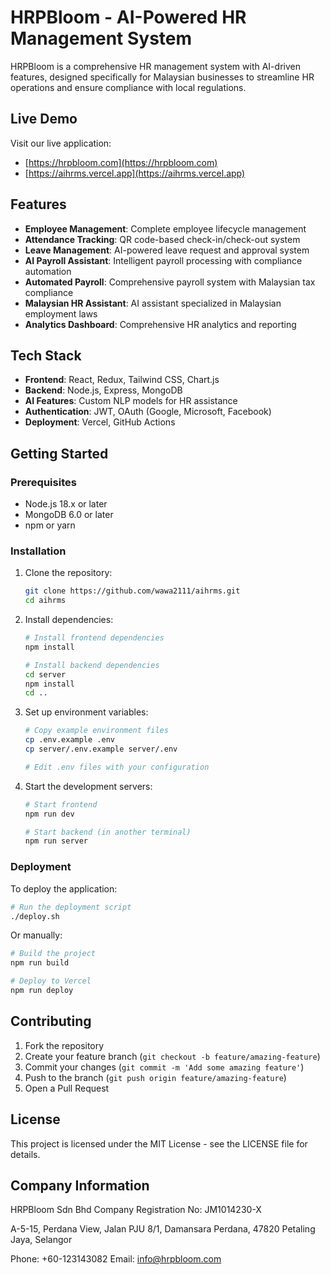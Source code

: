 # HRPBloom - AI-Powered HR Management System

HRPBloom is a comprehensive HR management system with AI-driven features, designed specifically for Malaysian businesses to streamline HR operations and ensure compliance with local regulations.

## Live Demo

Visit our live application:
- [https://hrpbloom.com](https://hrpbloom.com)
- [https://aihrms.vercel.app](https://aihrms.vercel.app)

## Features

- **Employee Management**: Complete employee lifecycle management
- **Attendance Tracking**: QR code-based check-in/check-out system
- **Leave Management**: AI-powered leave request and approval system
- **AI Payroll Assistant**: Intelligent payroll processing with compliance automation
- **Automated Payroll**: Comprehensive payroll system with Malaysian tax compliance
- **Malaysian HR Assistant**: AI assistant specialized in Malaysian employment laws
- **Analytics Dashboard**: Comprehensive HR analytics and reporting

## Tech Stack

- **Frontend**: React, Redux, Tailwind CSS, Chart.js
- **Backend**: Node.js, Express, MongoDB
- **AI Features**: Custom NLP models for HR assistance
- **Authentication**: JWT, OAuth (Google, Microsoft, Facebook)
- **Deployment**: Vercel, GitHub Actions

## Getting Started

### Prerequisites

- Node.js 18.x or later
- MongoDB 6.0 or later
- npm or yarn

### Installation

1. Clone the repository:
   ```bash
   git clone https://github.com/wawa2111/aihrms.git
   cd aihrms
   ```

2. Install dependencies:
   ```bash
   # Install frontend dependencies
   npm install
   
   # Install backend dependencies
   cd server
   npm install
   cd ..
   ```

3. Set up environment variables:
   ```bash
   # Copy example environment files
   cp .env.example .env
   cp server/.env.example server/.env
   
   # Edit .env files with your configuration
   ```

4. Start the development servers:
   ```bash
   # Start frontend
   npm run dev
   
   # Start backend (in another terminal)
   npm run server
   ```

### Deployment

To deploy the application:

```bash
# Run the deployment script
./deploy.sh
```

Or manually:

```bash
# Build the project
npm run build

# Deploy to Vercel
npm run deploy
```

## Contributing

1. Fork the repository
2. Create your feature branch (`git checkout -b feature/amazing-feature`)
3. Commit your changes (`git commit -m 'Add some amazing feature'`)
4. Push to the branch (`git push origin feature/amazing-feature`)
5. Open a Pull Request

## License

This project is licensed under the MIT License - see the LICENSE file for details.

## Company Information

HRPBloom Sdn Bhd
Company Registration No: JM1014230-X

A-5-15, Perdana View,
Jalan PJU 8/1,
Damansara Perdana,
47820 Petaling Jaya,
Selangor

Phone: +60-123143082
Email: info@hrpbloom.com